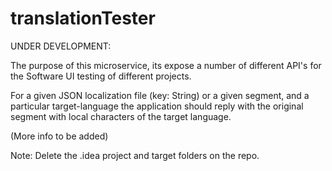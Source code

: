 # translationTester

UNDER DEVELOPMENT:

The purpose of this microservice, its expose a number of different API's for the Software UI testing of different projects.

For a given JSON localization file (key: String) or a given segment, and a particular target-language the application should reply with the original segment with local characters of the target language.

(More info to be added)



Note: Delete the .idea project and target folders on the repo.

